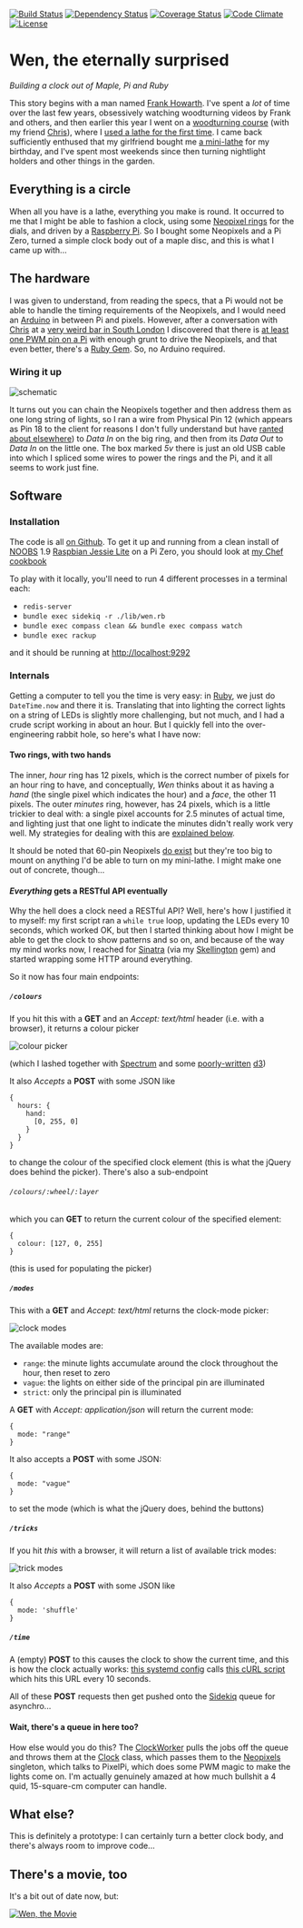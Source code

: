 [![Build Status](http://img.shields.io/travis/pikesley/wen.svg?style=flat-square)](https://travis-ci.org/pikesley/wen)
[![Dependency Status](http://img.shields.io/gemnasium/pikesley/wen.svg?style=flat-square)](https://gemnasium.com/pikesley/wen)
[![Coverage Status](http://img.shields.io/coveralls/pikesley/wen.svg?style=flat-square)](https://coveralls.io/r/pikesley/wen)
[![Code Climate](http://img.shields.io/codeclimate/github/pikesley/wen.svg?style=flat-square)](https://codeclimate.com/github/pikesley/wen)
[![License](http://img.shields.io/:license-mit-blue.svg?style=flat-square)](http://pikesley.mit-license.org)

# Wen, the eternally surprised

_Building a clock out of Maple, Pi and Ruby_

This story begins with a man named [Frank Howarth](https://www.youtube.com/user/urbanTrash). I've spent a _lot_ of time over the last few years, obsessively watching woodturning videos by Frank and others, and then earlier this year I went on a [woodturning course](http://www.axminsterskillcentre.co.uk/course/Beginners-Woodturning-2-days-1.htm) (with my friend [Chris](https://twitter.com/elsmorian)), where I [used a lathe for the first time](https://www.flickr.com/photos/pikesley/albums/72157665435637176). I came back sufficiently enthused that my girlfriend bought me [a mini-lathe](http://www.chronos.ltd.uk/acatalog/copy_of_Lathes___Accessories.html) for my birthday, and I've spent most weekends since then turning nightlight holders and other things in the garden.

## Everything is a circle

When all you have is a lathe, everything you make is round. It occurred to me that I might be able to fashion a clock, using some [Neopixel rings](https://shop.pimoroni.com/products/adafruit-neopixel-ring-24-x-rgb-led-w-integrated-drivers) for the dials, and driven by a [Raspberry Pi](https://www.raspberrypi.org/products/pi-zero/). So I bought some Neopixels and a Pi Zero, turned a simple clock body out of a maple disc, and this is what I came up with...

## The hardware

I was given to understand, from reading the specs, that a Pi would not be able to handle the timing requirements of the Neopixels, and I would need an [Arduino](https://www.arduino.cc/en/Main/ArduinoBoardUno) in between Pi and pixels. However, after a conversation with [Chris](https://twitter.com/elsmorian) at a [very weird bar in South London](http://www.doitinlondon.co.uk/en/drink-and-food/little-nans-tropical-den-le-cocktail-bar-vient-se-nicher-a-peckham-19456) I discovered that there is [at least one PWM pin on a Pi](http://raspberrypi.stackexchange.com/questions/298/can-i-use-the-gpio-for-pulse-width-modulation-pwm) with enough grunt to drive the Neopixels, and that even better, there's a [Ruby Gem](https://github.com/TwP/pixel_pi). So, no Arduino required.

### Wiring it up

![schematic](http://svgur.com/i/DQ.svg)

It turns out you can chain the Neopixels together and then address them as one long string of lights, so I ran a wire from Physical Pin 12 (which appears as Pin 18 to the client for reasons I don't fully understand but have [ranted about elsewhere](https://www.youtube.com/watch?v=Dyg5tzi-H4s&feature=youtu.be&t=34m40s)) to _Data In_ on the big ring, and then from its _Data Out_ to _Data In_ on the little one. The box marked _5v_ there is just an old USB cable into which I spliced some wires to power the rings and the Pi, and it all seems to work just fine.

## Software

### Installation

The code is all [on Github](https://github.com/pikesley/wen). To get it up and running from a clean install of [NOOBS](https://www.raspberrypi.org/downloads/noobs/) 1.9 [Raspbian Jessie Lite](https://www.raspberrypi.org/downloads/raspbian/) on a Pi Zero, you should look at [my Chef cookbook](http://sam.pikesley.org/cookbooks/)

To play with it locally, you'll need to run 4 different processes in a terminal each:

* `redis-server`
* `bundle exec sidekiq -r ./lib/wen.rb`
* `bundle exec compass clean && bundle exec compass watch`
* `bundle exec rackup`

and it should be running at [http://localhost:9292](http://localhost:9292)

### Internals

Getting a computer to tell you the time is very easy: in [Ruby](https://www.ruby-lang.org/en/), we just do `DateTime.now` and there it is. Translating that into lighting the correct lights on a string of LEDs is slightly more challenging, but not much, and I had a crude script working in about an hour. But I quickly fell into the over-engineering rabbit hole, so here's what I have now:

#### Two rings, with two hands

The inner, _hour_ ring has 12 pixels, which is the correct number of pixels for an hour ring to have, and conceptually, _Wen_ thinks about it as having a _hand_ (the single pixel which indicates the hour) and a _face_, the other 11 pixels. The outer _minutes_ ring, however, has 24 pixels, which is a little trickier to deal with: a single pixel accounts for 2.5 minutes of actual time, and lighting just that one light to indicate the minutes didn't really work very well. My strategies for dealing with this are [explained below](#clock-modes).

It should be noted that 60-pin Neopixels [do exist](https://www.adafruit.com/product/1768) but they're too big to mount on anything I'd be able to turn on my mini-lathe. I might make one out of concrete, though...

#### _Everything_ gets a RESTful API eventually

Why the hell does a clock need a RESTful API? Well, here's how I justified it to myself: my first script ran a `while true` loop, updating the LEDs every 10 seconds, which worked OK, but then I started thinking about how I might be able to get the clock to show patterns and so on, and because of the way my mind works now, I reached for [Sinatra](http://www.sinatrarb.com/) (via my [Skellington](http://sam.pikesley.org/projects/skellington/) gem) and started wrapping some HTTP around everything.

So it now has four main endpoints:

##### `/colours`

If you hit this with a **GET** and an _Accept: text/html_ header (i.e. with a browser), it returns a colour picker

![colour picker](http://i.imgur.com/Y6AkBHS.png)

(which I lashed together with [Spectrum](https://bgrins.github.io/spectrum/) and some [poorly-written](https://github.com/pikesley/wen/blob/master/views/colours.erb) [d3](https://github.com/pikesley/wen/blob/master/public/js/wen.js))

It also  _Accepts_ a **POST** with some JSON like

    {
      hours: {
        hand:
          [0, 255, 0]
        }
      }    
    }

to change the colour of the specified clock element (this is what the jQuery does behind the picker). There's also a sub-endpoint

###### `/colours/:wheel/:layer`

which you can **GET** to return the current colour of the specified element:

    {
      colour: [127, 0, 255]
    }

(this is used for populating the picker)

##### <a name='clock-modes'></a>`/modes`

This with a **GET** and _Accept: text/html_ returns the clock-mode picker:

![clock modes](http://i.imgur.com/nU5kCUr.png)

The available modes are:

* `range`: the minute lights accumulate around the clock throughout the hour, then reset to zero
* `vague`: the lights on either side of the principal pin are illuminated
* `strict`: only the principal pin is illuminated

A **GET** with _Accept: application/json_ will return the current mode:

    {
      mode: "range"
    }

It also accepts a **POST** with some JSON:

    {
      mode: "vague"
    }

to set the mode (which is what the jQuery does, behind the buttons)        

##### `/tricks`

If you hit _this_ with a browser, it will return a list of available trick modes:

![trick modes](http://i.imgur.com/g85vpb1.png)

It also  _Accepts_ a **POST** with some JSON like

    {
      mode: 'shuffle'
    }

##### `/time`

A (empty) **POST** to this causes the clock to show the current time, and this is how the clock actually works: [this systemd config](https://github.com/pikesley/cookbooks/blob/gh-pages/wen-deploy/templates/default/timekeeper.service.erbe) calls [this cURL script](https://github.com/pikesley/wen/blob/master/scripts/hit-clock.sh) which hits this URL every 10 seconds.

All of these **POST** requests then get pushed onto the [Sidekiq](http://sidekiq.org/) queue for asynchro...

#### Wait, there's a queue in here too?

How else would you do this? The [ClockWorker](https://github.com/pikesley/wen/blob/master/lib/wen/clock_worker.rb) pulls the jobs off the queue and throws them at the [Clock](https://github.com/pikesley/wen/blob/master/lib/wen/clock/clock.rb) class, which passes them to the [Neopixels](https://github.com/pikesley/wen/blob/master/lib/wen/clock/neopixels.rb) singleton, which talks to PixelPi, which does some PWM magic to make the lights come on. I'm actually genuinely amazed at how much bullshit a 4 quid, 15-square-cm computer can handle.

## What else?

This is definitely a prototype: I can certainly turn a better clock body, and there's always room to improve code...

## There's a movie, too

It's a bit out of date now, but:

[![Wen, the Movie](http://i.imgur.com/GmuLpRC.png)](https://youtu.be/FGRnSwF10Dw)
